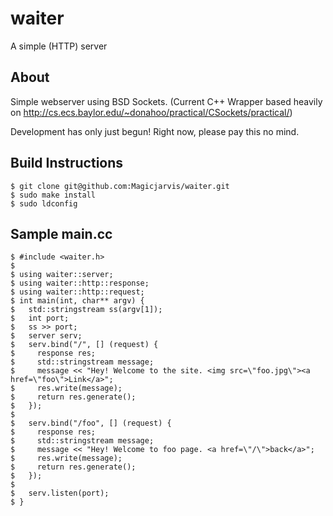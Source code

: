 waiter
======

A simple (HTTP) server

## About
Simple webserver using BSD Sockets. (Current C++ Wrapper based heavily on http://cs.ecs.baylor.edu/~donahoo/practical/CSockets/practical/)

Development has only just begun! Right now, please pay this no mind.

## Build Instructions

    $ git clone git@github.com:Magicjarvis/waiter.git
    $ sudo make install
    $ sudo ldconfig

## Sample main.cc
    $ #include <waiter.h>
    $
    $ using waiter::server;
    $ using waiter::http::response;
    $ using waiter::http::request;
    $ int main(int, char** argv) {
    $   std::stringstream ss(argv[1]);
    $   int port;
    $   ss >> port;
    $   server serv;
    $   serv.bind("/", [] (request) {
    $     response res;  
    $     std::stringstream message;
    $     message << "Hey! Welcome to the site. <img src=\"foo.jpg\"><a href=\"foo\">Link</a>";
    $     res.write(message);
    $     return res.generate();
    $   });
    $ 
    $   serv.bind("/foo", [] (request) {
    $     response res;  
    $     std::stringstream message;
    $     message << "Hey! Welcome to foo page. <a href=\"/\">back</a>";
    $     res.write(message);
    $     return res.generate();
    $   });
    $ 
    $   serv.listen(port);
    $ }
